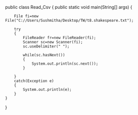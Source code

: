 public class Read_Csv
{
	public static void main(String[] args) 
	{
	
		File fi=new File("C://Users/Sushmitha/Desktop/TW/t8.shakespeare.txt");
		
		try
		{
			FileReader fr=new FileReader(fi);
			Scanner sc=new Scanner(fi);
			sc.useDelimiter(" ");
			
			while(sc.hasNext())
			{
				System.out.println(sc.next());
			}
			
		}
		catch(Exception e)
		{
			System.out.println(e);
		}		
	}

}
